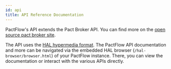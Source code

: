 ```yaml
---
id: api
title: API Reference Documentation
---
```


PactFlow's API extends the Pact Broker API. You can find more on the [open source pact broker site](https://docs.pact.io/pact_broker/advanced_topics/api_docs).

The API uses the [HAL hypermedia format](https://github.com/mikekelly/hal_specification/blob/master/hal_specification.md). The PactFlow API documentation and more can be navigated via the embedded HAL browser (`/hal-browser/browser.html`) of your PactFlow instance. There, you can view the documentation or interact with the various APIs directly.